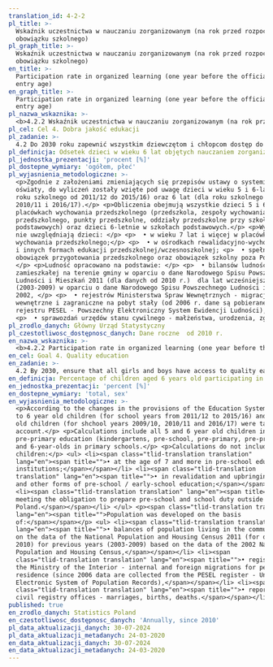 ```yaml
---
translation_id: 4-2-2
pl_title: >-
  Wskaźnik uczestnictwa w nauczaniu zorganizowanym (na rok przed rozpoczęciem
  obowiązku szkolnego)
pl_graph_title: >-
  Wskaźnik uczestnictwa w nauczaniu zorganizowanym (na rok przed rozpoczęciem
  obowiązku szkolnego)
en_title: >-
  Participation rate in organized learning (one year before the official primary
  entry age)
en_graph_title: >-
  Participation rate in organized learning (one year before the official primary
  entry age)
pl_nazwa_wskaznika: >-
  <b>4.2.2 Wskaźnik uczestnictwa w nauczaniu zorganizowanym (na rok przed rozpoczęciem obowiązku szkolnego)</b>
pl_cel: Cel 4. Dobra jakość edukacji
pl_zadanie: >-
  4.2 Do 2030 roku zapewnić wszystkim dziewczętom i chłopcom dostęp do wysokiej jakości rozwoju we wczesnym dzieciństwie, opieki i edukacji przedszkolnej przygotowującej do rozpoczęcia edukacji na poziomie podstawowym
pl_definicja: Odsetek dzieci w wieku 6 lat objętych nauczaniem zorganizowanym.
pl_jednostka_prezentacji: 'procent [%]'
pl_dostepne_wymiary: 'ogółem, płeć'
pl_wyjasnienia_metodologiczne: >-
  <p>Zgodnie z założeniami zmieniających się przepisów ustawy o systemie
  oświaty, do wyliczeń zostały wzięte pod uwagę dzieci w wieku 5 i 6-lat (dla
  roku szkolnego od 2011/12 do 2015/16) oraz 6 lat (dla roku szkolnego 2009/10,
  2010/11 i 2016/17).</p> <p>Obliczenia obejmują wszystkie dzieci 5 i 6-letnie w
  placówkach wychowania przedszkolnego (przedszkola, zespoły wychowania
  przedszkolnego, punkty przedszkolne, oddziały przedszkolne przy szkołach
  podstawowych) oraz dzieci 6-letnie w szkołach podstawowych.</p> <p>Wyliczenia
  nie uwzględniają dzieci: </p> <p>  • w wieku 7 lat i więcej w placówkach
  wychowania przedszkolnego;</p> <p>  • w ośrodkach rewalidacyjno-wychowawczych
  i innych formach edukacji przedszkolnej/wczesnoszkolnej; <p>  • spełniających
  obowiązek przygotowania przedszkolnego oraz obowiązek szkolny poza Polską.
  </p> <p>Ludność opracowano na podstawie: </p> <p>  • bilansów ludności
  zamieszkałej na terenie gminy w oparciu o dane Narodowego Spisu Powszechnego
  Ludności i Mieszkań 2011 (dla danych od 2010 r.)  dla lat wcześniejszych
  (2003-2009) w oparciu o dane Narodowego Spisu Powszechnego Ludności i Mieszkań
  2002, </p> <p>  • rejestrów Ministerstwa Spraw Wewnętrznych - migracje
  wewnętrzne i zagraniczne na pobyt stały (od 2006 r. dane są pobierane z
  rejestru PESEL - Powszechny Elektroniczny System Ewidencji Ludności), </p>
  <p>  • sprawozdań urzędów stanu cywilnego - małżeństwa, urodzenia, zgony.</p>
pl_zrodlo_danych: Główny Urząd Statystyczny
pl_czestotliwosc_dostępnosc_danych: Dane roczne  od 2010 r.
en_nazwa_wskaznika: >-
  <b>4.2.2 Participation rate in organized learning (one year before the official primary entry age)</b>
en_cel: Goal 4. Quality education
en_zadanie: >-
  4.2 By 2030, ensure that all girls and boys have access to quality early childhood development, care and pre-primary education so that they are ready for primary education
en_definicja: Percentage of children aged 6 years old participating in organized learning.
en_jednostka_prezentacji: 'percent [%]'
en_dostepne_wymiary: 'total, sex'
en_wyjasnienia_metodologiczne: >-
  <p>According to the changes in the provisions of the Education System Act, 5
  to 6 year old children (for school years from 2011/12 to 2015/16) and 6 year
  old children (for shchool years 2009/10, 2010/11 and 2016/17) were taken into
  account.</p> <p>Calculations include all 5 and 6 year old children in
  pre-primary education (kindergartens, pre-school, pre-primary, pre-primary),
  and 6-year-olds in primary schools.</p> <p>Calculations do not include
  children:</p> <ul> <li><span class="tlid-translation translation"
  lang="en"><span title="">• at the age of 7 and more in pre-school education
  institutions;</span></span></li> <li><span class="tlid-translation
  translation" lang="en"><span title="">• in revalidation and upbringing centers
  and other forms of pre-school / early-school education;</span></span></li>
  <li><span class="tlid-translation translation" lang="en"><span title="">•
  meeting the obligation to prepare pre-school and school duty outside of
  Poland.</span></span></li> </ul> <p><span class="tlid-translation translation"
  lang="en"><span title="">Population was developed on the basis
  of:</span></span></p> <ul> <li><span class="tlid-translation translation"
  lang="en"><span title="">• balances of population living in the commune based
  on the data of the National Population and Housing Census 2011 (for data from
  2010) for previous years (2003-2009) based on the data of the 2002 National
  Population and Housing Census,</span></span></li> <li><span
  class="tlid-translation translation" lang="en"><span title="">• registers of
  the Ministry of the Interior - internal and foreign migrations for permanent
  residence (since 2006 data are collected from the PESEL register - Universal
  Electronic System of Population Records),</span></span></li> <li><span
  class="tlid-translation translation" lang="en"><span title="">• reports of
  civil registry offices - marriages, births, deaths.</span></span></li> </ul>
published: true
en_zrodlo_danych: Statistics Poland
en_czestotliwosc_dostępnosc_danych: 'Annually, since 2010'
pl_data_aktualizacji_danych: 30-07-2024
pl_data_aktualizacji_metadanych: 24-03-2020
en_data_aktualizacji_danych: 30-07-2024
en_data_aktualizacji_metadanych: 24-03-2020
---
```

